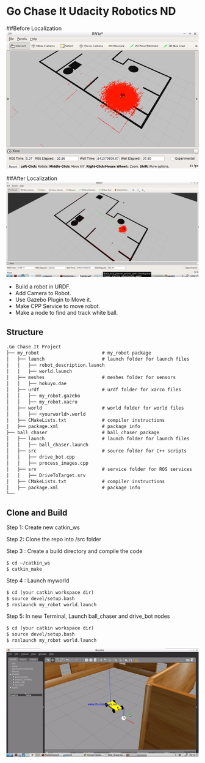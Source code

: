 # Go Chase It Udacity Robotics ND


##Before Localization
![image](https://github.com/amrtariq/Project_3/blob/main/WhereAmI/src/my_robot/screenshots/1-%20init.png)

##After Localization
![image](https://github.com/amrtariq/Project_3/blob/main/WhereAmI/src/my_robot/screenshots/2-%20localized.png)

- Build a robot in URDF.
- Add Camera to Robot.
- Use Gazebo Plugin to Move it.
- Make CPP Service to move robot.
- Make a node to find and track white ball.

## Structure
```
.Go Chase It Project
├── my_robot                       # my_robot package                   
│   ├── launch                     # launch folder for launch files   
│   │   ├── robot_description.launch
│   │   ├── world.launch
│   ├── meshes                     # meshes folder for sensors
│   │   ├── hokuyo.dae
│   ├── urdf                       # urdf folder for xarco files
│   │   ├── my_robot.gazebo
│   │   ├── my_robot.xacro
│   ├── world                      # world folder for world files
│   │   ├── <yourworld>.world
│   ├── CMakeLists.txt             # compiler instructions
│   ├── package.xml                # package info
├── ball_chaser                    # ball_chaser package                   
│   ├── launch                     # launch folder for launch files   
│   │   ├── ball_chaser.launch
│   ├── src                        # source folder for C++ scripts
│   │   ├── drive_bot.cpp
│   │   ├── process_images.cpp
│   ├── srv                        # service folder for ROS services
│   │   ├── DriveToTarget.srv
│   ├── CMakeLists.txt             # compiler instructions
│   ├── package.xml                # package info                  
└──                                                        
```
## Clone and Build
Step 1: Create new catkin_ws

Step 2: Clone the repo into /src folder

Step 3 : Create a build directory and compile the code
```
$ cd ~/catkin_ws
$ catkin_make
```
Step 4 : Launch myworld
```
$ cd (your catkin workspace dir)
$ source devel/setup.bash
$ roslaunch my_robot world.launch

```
Step 5: In new Terminal, Launch ball_chaser and drive_bot nodes
```
$ cd (your catkin workspace dir)
$ source devel/setup.bash
$ roslaunch my_robot world.launch
```
![image](https://github.com/amrtariq/GoChaseIt_Udacity_Robotics_ND/blob/main/GoChaseIt.gif)
